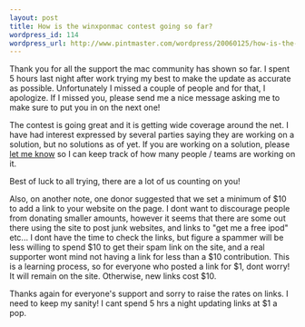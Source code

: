 ```yaml
--- 
layout: post
title: How is the winxponmac contest going so far?
wordpress_id: 114
wordpress_url: http://www.pintmaster.com/wordpress/20060125/how-is-the-winxponmac-contest-going-so-far/
---
```

Thank you for all the support the mac community has shown so far. I spent 5 hours last night after work trying my best to make the update as accurate as possible. Unfortunately I missed a couple of people and for that, I apologize. If I missed you, please send me a nice message asking me to make sure to put you in on the next one!

The contest is going great and it is getting wide coverage around the net. I have had interest expressed by several parties saying they are working on a solution, but no solutions as of yet. If you are working on a solution, please <a href="mailto:imworkingonit@pintmaster.com">let me know</a> so I can keep track of how many people / teams are working on it.

Best of luck to all trying, there are a lot of us counting on you!

Also, on another note, one donor suggested that we set a minimum of $10 to add a link to your website on the page. I dont want to discourage people from donating smaller amounts, however it seems that there are some out there using the site to post junk websites, and links to "get me a free ipod" etc... I dont have the time to check the links, but figure a spammer will be less willing to spend $10 to get their spam link on the site, and a real supporter wont mind not having a link for less than a $10 contribution. This is a learning process, so for everyone who posted a link for $1, dont worry! It will remain on the site. Otherwise, new links cost $10.

Thanks again for everyone's support and sorry to raise the rates on links. I need to keep my sanity! I cant spend 5 hrs a night updating links at $1 a pop.
